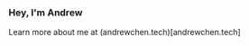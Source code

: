 ### Hey, I'm Andrew

Learn more about me at (andrewchen.tech)[andrewchen.tech]
    
         
 
   
       
   
   
